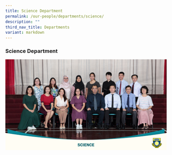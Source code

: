 ```yaml
---
title: Science Department
permalink: /our-people/departments/science/
description: ""
third_nav_title: Departments
variant: markdown
---
```

### **Science Department**


![Science Department](/images/Our%20People/School%20Departments/science%2023.jpg)